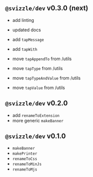 ## `@svizzle/dev` v0.3.0 (next)

- add linting
- updated docs

- add `tapMessage`
- add `tapWith`
- move `tapAppendTo` from /utils
- move `tapType` from /utils
- move `tapTypeAndValue` from /utils
- move `tapValue` from /utils


## `@svizzle/dev` v0.2.0

- add `renameToExtension`
- more generic `makeBanner`


## `@svizzle/dev` v0.1.0

- `makeBanner`
- `makePrinter`
- `renameToCss`
- `renameToMinJs`
- `renameToMjs`
